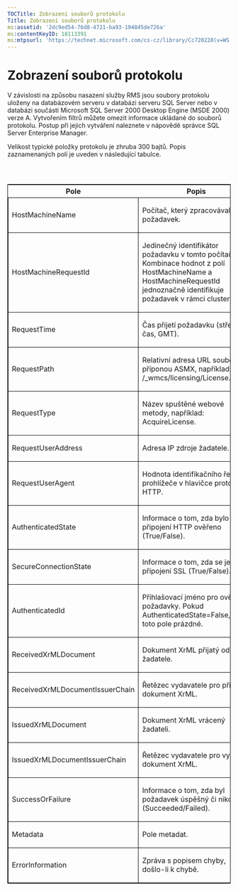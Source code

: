 ```yaml
---
TOCTitle: Zobrazení souborů protokolu
Title: Zobrazení souborů protokolu
ms:assetid: '2dc9ed54-76d8-4721-ba93-194845de726a'
ms:contentKeyID: 18113391
ms:mtpsurl: 'https://technet.microsoft.com/cs-cz/library/Cc720228(v=WS.10)'
---
```


Zobrazení souborů protokolu
===========================

V závislosti na způsobu nasazení služby RMS jsou soubory protokolu uloženy na databázovém serveru v databázi serveru SQL Server nebo v databázi součásti Microsoft SQL Server 2000 Desktop Engine (MSDE 2000) verze A. Vytvořením filtrů můžete omezit informace ukládané do souborů protokolu. Postup při jejich vytváření naleznete v nápovědě správce SQL Server Enterprise Manager.

Velikost typické položky protokolu je zhruba 300 bajtů. Popis zaznamenaných polí je uveden v následující tabulce.

###  

<p> </p>
<table style="border:1px solid black;">
<colgroup>
<col width="50%" />
<col width="50%" />
</colgroup>
<thead>
<tr class="header">
<th>Pole</th>
<th>Popis</th>
</tr>
</thead>
<tbody>
<tr class="odd">
<td style="border:1px solid black;"><p>HostMachineName</p></td>
<td style="border:1px solid black;"><p>Počítač, který zpracovával požadavek.</p></td>
</tr>  
<tr class="even">
<td style="border:1px solid black;"><p>HostMachineRequestId</p></td>
<td style="border:1px solid black;"><p>Jedinečný identifikátor požadavku v tomto počítači. Kombinace hodnot z polí HostMachineName a HostMachineRequestId jednoznačně identifikuje požadavek v rámci clusteru.</p></td>
</tr>  
<tr class="odd">
<td style="border:1px solid black;"><p>RequestTime</p></td>
<td style="border:1px solid black;"><p>Čas přijetí požadavku (střední čas, GMT).</p></td>
</tr>  
<tr class="even">
<td style="border:1px solid black;"><p>RequestPath</p></td>
<td style="border:1px solid black;"><p>Relativní adresa URL souboru s příponou ASMX, například: /_wmcs/licensing/License.asmx.</p></td>
</tr>  
<tr class="odd">
<td style="border:1px solid black;"><p>RequestType</p></td>
<td style="border:1px solid black;"><p>Název spuštěné webové metody, například: AcquireLicense.</p></td>
</tr>  
<tr class="even">
<td style="border:1px solid black;"><p>RequestUserAddress</p></td>
<td style="border:1px solid black;"><p>Adresa IP zdroje žadatele.</p></td>
</tr>  
<tr class="odd">
<td style="border:1px solid black;"><p>RequestUserAgent</p></td>
<td style="border:1px solid black;"><p>Hodnota identifikačního řetězce prohlížeče v hlavičce protokolu HTTP.</p></td>
</tr>  
<tr class="even">
<td style="border:1px solid black;"><p>AuthenticatedState</p></td>
<td style="border:1px solid black;"><p>Informace o tom, zda bylo připojení HTTP ověřeno (True/False).</p></td>
</tr>  
<tr class="odd">
<td style="border:1px solid black;"><p>SecureConnectionState</p></td>
<td style="border:1px solid black;"><p>Informace o tom, zda se jedná o připojení SSL (True/False).</p></td>
</tr>  
<tr class="even">
<td style="border:1px solid black;"><p>AuthenticatedId</p></td>
<td style="border:1px solid black;"><p>Přihlašovací jméno pro ověřené požadavky. Pokud AuthenticatedState=False, je toto pole prázdné.</p></td>
</tr>  
<tr class="odd">
<td style="border:1px solid black;"><p>ReceivedXrMLDocument</p></td>
<td style="border:1px solid black;"><p>Dokument XrML přijatý od žadatele.</p></td>
</tr>  
<tr class="even">
<td style="border:1px solid black;"><p>ReceivedXrMLDocumentIssuerChain</p></td>
<td style="border:1px solid black;"><p>Řetězec vydavatele pro přijatý dokument XrML.</p></td>
</tr>  
<tr class="odd">
<td style="border:1px solid black;"><p>IssuedXrMLDocument</p></td>
<td style="border:1px solid black;"><p>Dokument XrML vrácený žadateli.</p></td>
</tr>  
<tr class="even">
<td style="border:1px solid black;"><p>IssuedXrMLDocumentIssuerChain</p></td>
<td style="border:1px solid black;"><p>Řetězec vydavatele pro vydaný dokument XrML.</p></td>
</tr>  
<tr class="odd">
<td style="border:1px solid black;"><p>SuccessOrFailure</p></td>
<td style="border:1px solid black;"><p>Informace o tom, zda byl požadavek úspěšný či nikoli (Succeeded/Failed).</p></td>
</tr>  
<tr class="even">
<td style="border:1px solid black;"><p>Metadata</p></td>
<td style="border:1px solid black;"><p>Pole metadat.</p></td>
</tr>  
<tr class="odd">
<td style="border:1px solid black;"><p>ErrorInformation</p></td>
<td style="border:1px solid black;"><p>Zpráva s popisem chyby, došlo-li k chybě.</p></td>
</tr>  
</tbody>  
</table>
